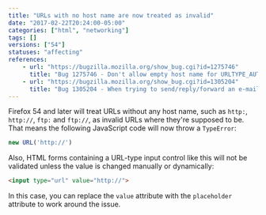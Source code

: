 ```yaml
---
title: "URLs with no host name are now treated as invalid"
date: "2017-02-22T20:24:00-05:00"
categories: ["html", "networking"]
tags: []
versions: ["54"]
statuses: "affecting"
references:
    - url: "https://bugzilla.mozilla.org/show_bug.cgi?id=1275746"
      title: "Bug 1275746 - Don't allow empty host name for URLTYPE_AUTHORITY URLs"
    - url: "https://bugzilla.mozilla.org/show_bug.cgi?id=1305204"
      title: "Bug 1305204 - When trying to send/reply/forward an e-mail on webmail.earthlink.net I get a message \"Please enter a URL\""
---
```

Firefox 54 and later will treat URLs without any host name, such as `http:`, `http://`, `ftp:` and `ftp://`, as invalid URLs where they're supposed to be. That means the following JavaScript code will now throw a `TypeError`:

```js
new URL('http://')
```

Also, HTML forms containing a URL-type input control like this will not be validated unless the value is changed manually or dynamically:

```html
<input type="url" value="http://">
```

In this case, you can replace the `value` attribute with the `placeholder` attribute to work around the issue.
